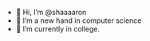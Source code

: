 - 👋 Hi, I’m @shaaaaron
- 👀 I’m a new hand in computer science
- 🌱 I’m currently in college.

<!---
shaaaaron/shaaaaron is a ✨ special ✨ repository because its `README.md` (this file) appears on your GitHub profile.
You can click the Preview link to take a look at your changes.
--->
